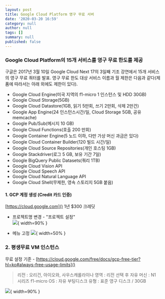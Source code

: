 ```yaml
---
layout: post
title: Google Cloud Platform 영구 무료 서버
date: '2020-03-20 16:59'
category: null
author: null
tags: []
summary: null
published: false
---
```


### Google Cloud Platform의 15개 서비스를 영구 무료 한도를 제공

구글은 2017년 3월 10일 Google Cloud Next 17의 3일째 기조 강연에서 15개 서비스의 영구 무료 쿼터를 발표.
영구 무료 한도 대상 서비스 이름과 월 제한은 다음과 같다(제품에 따라서는 아래 외에도 제한이 있다).

- Google Cloud Engine(미국 지역의 f1-micro 1 인스턴스 및 HDD 30GB)  
- Google Cloud Storage(5GB)  
- Google Cloud Datastore(1GB, 읽기 5만회, 쓰기 2만회, 삭제 2만건)  
- Google App Engine(24 인스턴스시간/일, Cloud Storage 5GB, 공유 memcache)  
- Google Pub/Sub(메시지 10 GB)  
- Google Cloud Functions(호출 200 만회)  
- Google Container Engine(5 노드 이하, 다만 가상 머신 과금은 있다)  
- Google Cloud Container Builder(120 빌드 시간/일)  
- Google Cloud Source Repositories(개인 호스팅 1GB)  
- Google Stackdriver(로그 5 GB, 보유 기간 7일)  
- Google BigQuery Public Datasets(쿼리 1TB)  
- Google Cloud Vision API  
- Google Cloud Speech API  
- Google Cloud Natural Language API  
- Google Cloud Shell(무제한, 영속 스토리지 5GB 붙음)  


#### 1. GCP 계정 생성 (Credit 카드 인증)
[https://cloud.google.com]()
1년 $300 크레딧  

- 프로젝트명 변경 - "프로젝트 설정"  
![](https://i.postimg.cc/BbzrCxFD/gcp1.png){ width=90% }

- 메뉴 고정
![](https://i.postimg.cc/SRj08Znk/gcp2.png){ width=50% }

### 2. 평생무료 VM 인스턴스
무료 설정 기준 -  [https://cloud.google.com/free/docs/gcp-free-tier?hl=ko#always-free-usage-limits]()  

> 리전 : 오리건, 아이오와, 사우스캐롤라이나
> 영역 : 리전 선택 후 자유
> 머신 : N1 시리즈 f1-micro
> OS : 자유
> 부팅디스크 유형 : 표준 영구 디스크 / 30GB

![](https://i.postimg.cc/Kv6XkDxh/gcp3.png){ width=90% }

